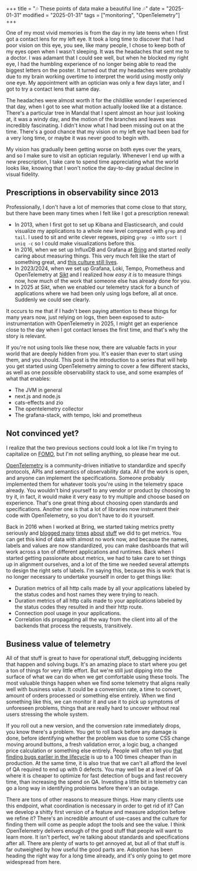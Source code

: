 +++
title = "🎶 These points of data make a beautiful line 🎶"
date = "2025-01-31"
modified = "2025-01-31"
tags = ["monitoring", "OpenTelemetry"]
+++

One of my most vivid memories is from the day in my late teens when I first got
a contact lens for my left eye. It took a long time to discover that I had poor
vision on this eye, you see, like many people, I chose to keep both of my eyes
open when I wasn't sleeping. It was the headaches that sent me to a doctor. I
was adamant that I could see well, but when he blocked my right eye, I had the
humbling experience of no longer being able to read the biggest letters on the
poster. It turned out that my headaches were probably due to my brain working
overtime to interpret the world using mostly only one eye. My appointment with
an optician was only a few days later, and I got to try a contact lens that same
day.

The headaches were almost worth it for the childlike wonder I experienced
that day, when I got to see what motion actually looked like at a
distance. There's a particular tree in Mandal that I spent almost an hour just
looking at, it was a windy day, and the motion of the branches and leaves was
incredibly fascinating. I didn't know what I had been missing out on at the
time. There's a good chance that my vision on my left eye had been bad for a
very long time, or maybe it was never good to begin with.

My vision has gradually been getting worse on both eyes over the years, and so I
make sure to visit an optician regularly. Whenever I end up with a new
prescription, I take care to spend time appreciating what the world looks like,
knowing that I won't notice the day-to-day gradual decline in visual fidelity.

## Prescriptions in observability since 2013

Professionally, I don't have a lot of memories that come close to that story,
but there have been many times when I felt like I got a prescription
renewal:

- In 2013, when I first got to set up Kibana and Elasticsearch, and could
  visualize my applications to a whole new level compared with `grep` and
  `tail`. I used to sit and write clever regexes, piping `grep -o` into `sort |
  uniq -c` so I could make visualizations before this.
- In 2016, when we set up InfluxDB and Grafana at
  [Bring](https://developer.bring.com/blog/metrics-at-mybring/) and started
  _really_ caring about measuring things. This very much felt like the start of
  something great, and [this culture still
  lives](https://www.tek.no/nyheter/nyhet/i/mQOrqp/her-er-postens-hemmelige-rom).
- In 2023/2024, when we set up Grafana, Loki, Tempo, Prometheus and
  OpenTelemetry at [Sikt](https://sikt.no/) and I realized how _easy it is_ to
  measure things now, how much of the work that someone else has already done
  for you.
- In 2025 at Sikt, when we enabled our telemetry stack for a bunch of
  applications where we had been only using logs before, all at once. Suddenly
  we could see clearly.

It occurs to me that if I hadn't been paying attention to these things for many
years now, just relying on logs, then been exposed to auto-instrumentation
with OpenTelemetry in 2025, I might get an experience close to the day when I
got contact lenses the first time, and that's why the story is relevant.

If you're not using tools like these now, there are valuable facts in your world
that are deeply hidden from you. It's easier than ever to start using them, and
you should. This post is the introduction to a series that will help you get
started using OpenTelemetry aiming to cover a few different stacks, as well as
one possible observability stack to use, and some examples of what that enables:

- The JVM in general
- next.js and node.js
- cats-effects and zio
- The opentelemetry collector
- The grafana-stack, with tempo, loki and prometheus


## Not convinced yet?

I realize that the two previous sections could look a lot like I'm trying to
capitalize on [FOMO](https://en.wikipedia.org/wiki/Fear_of_missing_out), but I'm
not selling anything, so please hear me out.

[OpenTelemetry](https://opentelemetry.io/community/mission/) is a
community-driven initiative to standardize and specify protocols, APIs and
semantics of observability data. All of the work is open, and anyone can
implement the specifications. Someone probably implemented them for whatever
tools you're using in the telemetry space already. You wouldn't bind yourself to
any vendor or product by choosing to try it, in fact, it would make it very easy
to try multiple and choose based on experience. That's one great thing about
choosing open standards and specifications. Another one is that a lot of
libraries now instrument their code with OpenTelemetry, so you don't have to do
it yourself.

Back in 2016 when I worked at Bring, we started taking metrics pretty
seriously and [blogged
many](https://developer.bring.com/blog/tuning-postgres-connection-pools/)
[times](https://developer.bring.com/blog/measuring-jvm-stats/)
[about](https://developer.bring.com/blog/forecasted-alerts-with-grafana-and-influxdb/)
[stuff](https://developer.bring.com/blog/b-scripts/) we did to get metrics. You
can get this kind of data with almost no work now, and because the names, labels
and values are now standardized, you can make dashboards that will work across a
ton of different applications and runtimes. Back when I started getting
passionate about metrics, we had to take care to set things up in alignment
ourselves, and a lot of the time we needed several attempts to design the right
sets of labels. I'm saying this, because this is work that is no longer
necessary to undertake yourself in order to get things like:

- Duration metrics of all http calls made by all your applications labeled by
  the status codes and host names they were trying to reach.
- Duration metrics of all http calls made to your applications labeled by the
  status codes they resulted in and their http route.
- Connection pool usage in your applications.
- Correlation ids propagating all the way from the client into all of the
  backends that process the requests, transitively.

## Business value of telemetry

All of that stuff is great to have for operational stuff, debugging incidents
that happen and solving bugs. It's an amazing place to start where you get a ton
of things for very little effort. But we're still just dipping into the surface
of what we can do when we get comfortable using these tools. The most valuable
things happen when we find some telemetry that aligns really well with business
value. It could be a conversion rate, a time to convert, amount of orders
processed or something else entirely. When we find something like this, we can
monitor it and use it to pick up symptoms of unforeseen problems, things that
are really hard to uncover without real users stressing the whole system.

If you roll out a new version, and the conversion rate immediately drops, you
know there's a problem. You get to roll back before any damage is done, before
identifying whether the problem was due to some CSS change moving around
buttons, a fresh validation error, a logic bug, a changed price calculation or
something else entirely. People will often tell you [that finding bugs earlier
in the
lifecycle](https://buttondown.com/hillelwayne/archive/i-ing-hate-science/) is up
to a 100 times cheaper than in production. At the same time, it is also true
that we can't all afford the level of QA required to end up with 0 defects. You
may well be at a level of QA where it is cheaper to optimize for fast detection
of bugs and fast recovery time, than increasing the spend on QA. Investing a
little bit in telemetry can go a long way in identifying problems before there's
an outage.

There are tons of other reasons to measure things. How many clients use this
endpoint, what coordination is necessary in order to get rid of it? Can we
develop a shitty first version of a feature and measure adoption before we
refine it? There's an incredible amount of use-cases and the culture for finding
them will come as people adopt the tools and see the value. I think
OpenTelemetry delivers enough of the good stuff that people will want to learn
more. It isn't perfect, we're talking about standards and specifications after
all. There are plenty of warts to get annoyed at, but all of that stuff is
far outweighed by how useful the good parts are. Adoption has been heading the
right way for a long time already, and it's only going to get more widespread
from here.
